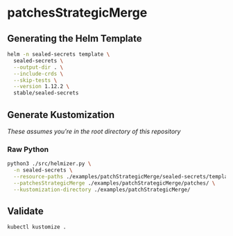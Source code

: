 # patchesStrategicMerge

## Generating the Helm Template

```bash
helm -n sealed-secrets template \
  sealed-secrets \
  --output-dir . \
  --include-crds \
  --skip-tests \
  --version 1.12.2 \
  stable/sealed-secrets
```

## Generate Kustomization

_These assumes you're in the root directory of this repository_

### Raw Python

```bash
python3 ./src/helmizer.py \
  -n sealed-secrets \
  --resource-paths ./examples/patchStrategicMerge/sealed-secrets/templates/ \
  --patchesStrategicMerge ./examples/patchStrategicMerge/patches/ \
  --kustomization-directory ./examples/patchStrategicMerge/
```

## Validate

```bash
kubectl kustomize .
```
